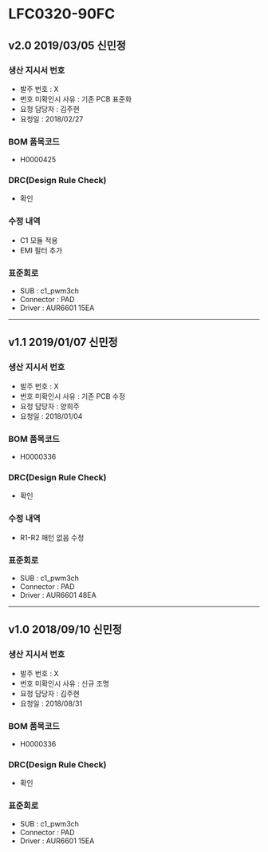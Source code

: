 # LFC0320-90FC

## v2.0 2019/03/05 신민정

### 생산 지시서 번호
* 발주 번호 : X
* 번호 미확인시 사유 : 기존 PCB 표준화
* 요청 담당자 : 김주현
* 요청일 : 2018/02/27

###  BOM 품목코드
* H0000425

### DRC(Design Rule Check)
* 확인

### 수정 내역
* C1 모듈 적용
* EMI 필터 추가

### 표준회로
* SUB : c1_pwm3ch
* Connector : PAD 
* Driver : AUR6601 15EA

----------

## v1.1 2019/01/07 신민정

### 생산 지시서 번호
* 발주 번호 : X
* 번호 미확인시 사유 : 기존 PCB 수정
* 요청 담당자 : 양희주
* 요청일 : 2018/01/04

###  BOM 품목코드
* H0000336

### DRC(Design Rule Check)
* 확인

### 수정 내역
* R1-R2 패턴 없음 수정

### 표준회로
* SUB : c1_pwm3ch
* Connector : PAD 
* Driver : AUR6601 48EA

----------

## v1.0 2018/09/10 신민정

### 생산 지시서 번호
* 발주 번호 : X
* 번호 미확인시 사유 : 신규 조명
* 요청 담당자 : 김주현
* 요청일 : 2018/08/31

###  BOM 품목코드
* H0000336

### DRC(Design Rule Check)
* 확인

### 표준회로
* SUB : c1_pwm3ch
* Connector : PAD 
* Driver : AUR6601 15EA
